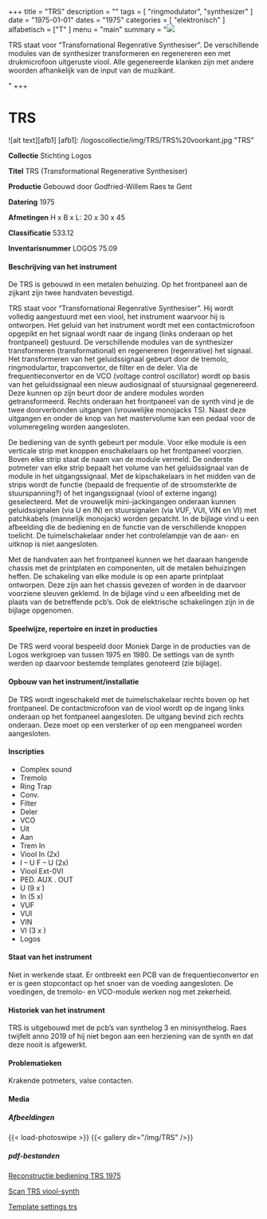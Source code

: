 ﻿+++
title = "TRS"
description = ""
tags = [
"ringmodulator", "synthesizer"
]
date = "1975-01-01"
dates = "1975"
categories = [ "elektronisch"
]
alfabetisch = ["T"
]
menu = "main"
summary = "<a href='/logoscollectie/1975/trs'><img src='/logoscollectie/img/TRS/TRS%20voorkant.jpg'></a><p>TRS staat voor “Transfornational Regenrative Synthesiser”. De verschillende modules van de synthesizer transformeren en regenereren een met drukmicrofoon uitgeruste viool. Alle gegenereerde klanken zijn met andere woorden afhankelijk van de input van de muzikant.</p>"
+++

# TRS

![alt text][afb1]
[afb1]: /logoscollectie/img/TRS/TRS%20voorkant.jpg "TRS"

**Collectie**
Stichting Logos

**Titel**
TRS (Transformational Regenerative Synthesiser)

**Productie**
Gebouwd door Godfried-Willem Raes te Gent

**Datering**
1975

**Afmetingen**
H x B x L: 20 x 30 x 45

**Classificatie**
533.12

**Inventarisnummer**
LOGOS 75.09

#### Beschrijving van het instrument
De TRS is gebouwd in een metalen behuizing. Op het frontpaneel aan de zijkant zijn twee handvaten bevestigd. 

TRS staat voor “Transfornational Regenrative Synthesiser”. Hij wordt volledig aangestuurd met een viool, het instrument waarvoor hij is ontworpen. Het geluid van het instrument wordt met een contactmicrofoon opgepikt en het signaal wordt naar de ingang (links onderaan op het frontpaneel) gestuurd. De verschillende modules van de synthesizer transformeren (transformational) en regenereren (regenrative) het signaal. Het transformeren van het geluidssignaal gebeurt door de tremolo, ringmodulartor, trapconvertor, de filter en de deler. Via de frequentieconvertor en de VCO (voltage control oscillator) wordt op basis van het geluidssignaal een nieuw audiosignaal of stuursignaal gegenereerd. Deze kunnen op zijn beurt door de andere modules worden getransformeerd. Rechts onderaan het frontpaneel van de synth vind je de twee doorverbonden uitgangen (vrouwelijke monojacks TS). Naast deze uitgangen en onder de knop van het mastervolume kan een pedaal voor de volumeregeling worden aangesloten. 

De bediening van de synth gebeurt per module. Voor elke module is een verticale strip met knoppen enschakelaars op het frontpaneel voorzien. Boven elke strip staat de naam van de module vermeld. De onderste potmeter van elke strip bepaalt het volume van het geluidssignaal van de module in het uitgangssignaal. Met de kipschakelaars in het midden van de strips wordt de functie (bepaald de frequentie of de stroomsterkte de stuurspanning?) of het ingangssignaal (viool of externe ingang) geselecteerd. Met de vrouwelijk mini-jackingangen onderaan kunnen geluidssignalen (via U en IN) en stuursignalen (via VUF, VUI, VIN en VI) met patchkabels (mannelijk monojack) worden gepatcht. In de  bijlage vind u een afbeelding die de bediening en de functie van de verschillende knoppen toelicht. De tuimelschakelaar onder het controlelampje van de aan- en uitknop is niet aangesloten.

Met de handvaten aan het frontpaneel kunnen we het daaraan hangende chassis met de printplaten en componenten, uit de metalen behuizingen heffen. De schakeling van elke module is op een aparte printplaat ontworpen. Deze zijn aan het chassis gevezen of worden in de daarvoor voorziene sleuven geklemd. In de bijlage vind u een afbeelding met de plaats van de betreffende pcb’s. Ook de elektrische schakelingen zijn in de bijlage opgenomen.

#### Speelwijze, repertoire en inzet in producties
De TRS werd vooral bespeeld door Moniek Darge in de producties van de  Logos werkgroep van tussen 1975 en 1980. De settings van de synth werden op daarvoor bestemde templates genoteerd (zie bijlage). 

#### Opbouw van het instrument/installatie
De TRS wordt ingeschakeld met de tuimelschakelaar rechts boven op het frontpaneel. De contactmicrofoon van de viool wordt op de ingang links onderaan op het fontpaneel aangesloten. De uitgang bevind zich rechts onderaan. Deze moet op een versterker of op een mengpaneel worden aangesloten.

#### Inscripties
- Complex sound
- Tremolo
- Ring Trap
- Conv. 
- Filter
- Deler 
- VCO
- Uit 
- Aan
- Trem In
- Viool In (2x)
- I – U  F – U (2x)
- Viool  Ext-0VI
- PED. AUX . OUT
- U (9 x )
- In (5 x)
- VUF
- VUI
- VIN
- VI (3 x )
- Logos

#### Staat van het instrument
Niet in werkende staat. Er ontbreekt een PCB van de frequentieconvertor en er is geen stopcontact op het snoer van de voeding aangesloten. De voedingen, de tremolo- en VCO-module werken nog met zekerheid. 

#### Historiek van het instrument
TRS is uitgebouwd met de pcb’s van synthelog 3 en minisynthelog. Raes twijfelt anno 2019 of hij niet begon aan een herziening van de synth en dat deze nooit is afgewerkt. 

#### Problematieken
Krakende potmeters, valse contacten. 

#### Media
##### Afbeeldingen
{{< load-photoswipe >}}
{{< gallery dir="/img/TRS" />}}

##### pdf-bestanden
[Reconstructie bediening TRS 1975](/logoscollectie/pdf/TRS/Reconstructie_bediening_TRS_1975.pdf)

[Scan TRS viool-synth](/logoscollectie/pdf/TRS/Scan_TRS_viool-synth.pdf)

[Template settings trs](/logoscollectie/pdf/TRS/Template_settings_trs.pdf)